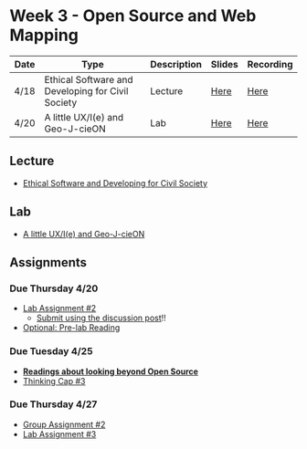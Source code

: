 # Week 3 - Open Source and Web Mapping

Date|Type|Description|Slides|Recording|
|---|----|-----------|------|---------|
|4/18|Ethical Software and Developing for Civil Society|Lecture|[Here](../materials/AA191_S_W3_Lecture_3.pdf)|[Here](https://ucla.zoom.us/rec/share/HI7oTGGeDTQRm5xU3_f_YE17-ZoNoYY9EJAgH-QMIkRQO6uljN2odWoSudqT-PCI.hmSC8MupEX7-bI8P)|
|4/20|A little UX/I(e) and Geo-J-cieON|Lab|[Here](https://raw.githubusercontent.com/albertkun/23S-ASIAAM-191A/main/docs/materials/AA191_S_W3_Lab_3.pdf)|[Here](https://ucla.zoom.us/rec/share/W95FOy-aIAfIX9s7w8QByGgwQYuDOCL6oty46qfAJghGVtQrW-dPV0mIuulKkDFj.wxe5sB0I0eiepMuh)|

## Lecture

- [Ethical Software and Developing for Civil Society](../materials/AA191_S_W3_Lecture_3.pdf)


## Lab

- [A little UX/I(e) and Geo-J-cieON](../labs/week3/index.md)


## Assignments

### Due Thursday 4/20

- [Lab Assignment #2](../assignments/week2/lab_assignment.md)
  - [Submit using the discussion post](../help/submit.md)!!
- [Optional: Pre-lab Reading](../assignments/week3/prelab.md)

### Due Tuesday 4/25

- [**Readings about looking beyond Open Source**](../assignments/week3/reading.md)
- [Thinking Cap #3](https://github.com/albertkun/23S-ASIAAM-191A/discussions/12)

### Due Thursday 4/27

- [Group Assignment #2](../assignments/week2/group_assignment.md)
- [Lab Assignment #3](../assignments/week3/lab_assignment.md)
